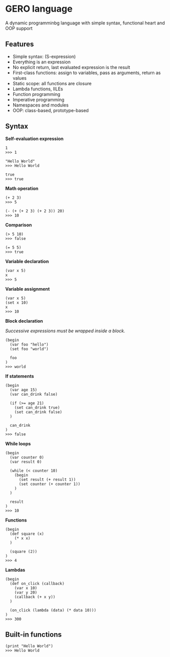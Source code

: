# GERO language

A dynamic programminbg language with simple syntax, functional heart and OOP support

## Features

- Simple syntax: (S-expression)
- Everything is an expression
- No explicit return, last evaluated expression is the result
- First-class functions: assign to variables, pass as arguments, return as values
- Static scope: all functions are closure
- Lambda functions, IILEs
- Function programming
- Imperative programming
- Namespaces and modules
- OOP: class-based, prototype-based

## Syntax

**Self-evaluation expression**
```
1
>>> 1

"Hello World"
>>> Hello World

true
>>> true
```

**Math operation**
```
(+ 2 3)
>>> 5

(- (+ (+ 2 3) (+ 2 3)) 20)
>>> 10
```

**Comparison**
```
(> 5 10)
>>> false

(= 5 5)
>>> true
```

**Variable declaration**
```
(var x 5)
x
>>> 5
```

**Variable assignment**
```
(var x 5)
(set x 10)
x
>>> 10
```

**Block declaration**

*Successive expressions must be wrapped inside a block.*
```
(begin
  (var foo "hello")
  (set foo "world")

  foo
)
>>> world
```

**If statements**
```
(begin
  (var age 15)
  (var can_drink false)

  (if (>= age 21)
    (set can_drink true)
    (set can_drink false)
  )

  can_drink
)
>>> false
```

**While loops**
```
(begin
  (var counter 0)
  (var result 0)

  (while (< counter 10)
    (begin
      (set result (+ result 1))
      (set counter (+ counter 1))
    )
  )

  result
)
>>> 10
```

**Functions**
```
(begin
  (def square (x) 
    (* x x)
  )

  (square (2))
)
>>> 4
```

**Lambdas**
```
(begin
  (def on_click (callback)
    (var x 10)
    (var y 20)
    (callback (+ x y))
  )

  (on_click (lambda (data) (* data 10)))
)
>>> 300
```

## Built-in functions

```
(print "Hello World")
>>> Hello World
```